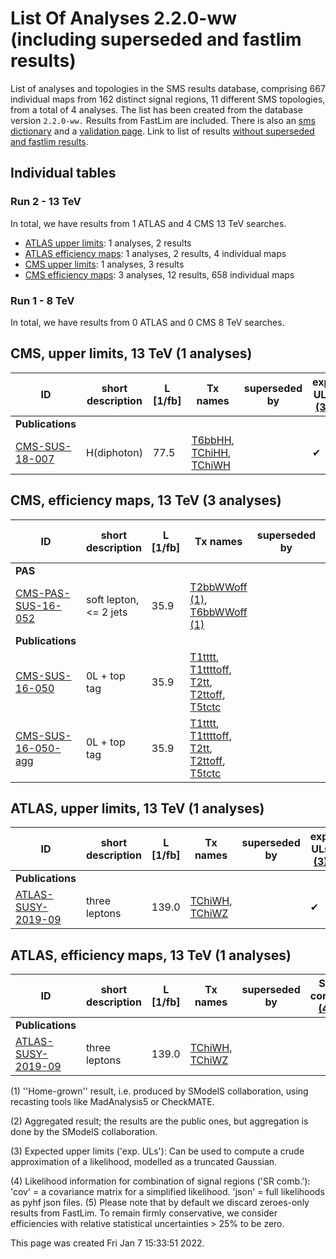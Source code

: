 # List Of Analyses 2.2.0-ww (including superseded and fastlim results)
List of analyses and topologies in the SMS results database, comprising 667 individual maps from 162 distinct signal regions, 11 different SMS topologies, from a total of 4 analyses.
The list has been created from the database version `2.2.0-ww.`
Results from FastLim are included. There is also an  [sms dictionary](SmsDictionary220-ww) and a [validation page](Validation220-ww).
Link to list of results [without superseded and fastlim results](ListOfAnalyses220-ww).

## Individual tables

### Run 2 - 13 TeV
In total, we have results from 1 ATLAS and 4 CMS 13 TeV searches.
 * [ATLAS upper limits](#ATLASupperlimits13): 1  analyses, 2 results
 * [ATLAS efficiency maps](#ATLASefficiencymaps13): 1  analyses, 2 results, 4 individual maps
 * [CMS upper limits](#CMSupperlimits13): 1  analyses, 3 results
 * [CMS efficiency maps](#CMSefficiencymaps13): 3  analyses, 12 results, 658 individual maps

### Run 1 - 8 TeV
In total, we have results from 0 ATLAS and 0 CMS 8 TeV searches.

<a name="CMSupperlimits13"></a>
## CMS, upper limits, 13 TeV (1 analyses)

| **ID** | **short description** | **L [1/fb]** | **Tx names** | **superseded by** | **exp. ULs [(3)](#A3)** |
|--------|-----------------------|--------------|--------------|-------------------|-------------------------|
| **Publications** | | | | | |
| [CMS-SUS-18-007](http://cms-results.web.cern.ch/cms-results/public-results/publications/SUS-18-007/index.html)<a name="CMS-SUS-18-007"></a> | H(diphoton) | 77.5 | [T6bbHH](SmsDictionary220-ww+superseded#T6bbHH), [TChiHH](SmsDictionary220-ww+superseded#TChiHH), [TChiWH](SmsDictionary220-ww+superseded#TChiWH) | | &#10004; |

<a name="CMSefficiencymaps13"></a>
## CMS, efficiency maps, 13 TeV (3 analyses)

| **ID** | **short description** | **L [1/fb]** | **Tx names** | **superseded by** | **SR comb. [(4)](#A4)** |
|--------|-----------------------|--------------|--------------|-------------------|-------------------------|
| **PAS** | | | | | |
| [CMS-PAS-SUS-16-052](http://cms-results.web.cern.ch/cms-results/public-results/preliminary-results/SUS-16-052/index.html)<a name="CMS-PAS-SUS-16-052-eff"></a> | soft lepton, <= 2 jets | 35.9 | [T2bbWWoff](SmsDictionary220-ww+superseded#T2bbWWoff) [(1)](#A1), [T6bbWWoff](SmsDictionary220-ww+superseded#T6bbWWoff) [(1)](#A1) | | cov. |
| **Publications** | | | | | |
| [CMS-SUS-16-050](http://cms-results.web.cern.ch/cms-results/public-results/publications/SUS-16-050/index.html)<a name="CMS-SUS-16-050-eff"></a> | 0L + top tag | 35.9 | [T1tttt](SmsDictionary220-ww+superseded#T1tttt), [T1ttttoff](SmsDictionary220-ww+superseded#T1ttttoff), [T2tt](SmsDictionary220-ww+superseded#T2tt), [T2ttoff](SmsDictionary220-ww+superseded#T2ttoff), [T5tctc](SmsDictionary220-ww+superseded#T5tctc) | | cov. |
| [CMS-SUS-16-050-agg](http://cms-results.web.cern.ch/cms-results/public-results/publications/SUS-16-050/index.html)<a name="CMS-SUS-16-050-agg-eff"></a> | 0L + top tag | 35.9 | [T1tttt](SmsDictionary220-ww+superseded#T1tttt), [T1ttttoff](SmsDictionary220-ww+superseded#T1ttttoff), [T2tt](SmsDictionary220-ww+superseded#T2tt), [T2ttoff](SmsDictionary220-ww+superseded#T2ttoff), [T5tctc](SmsDictionary220-ww+superseded#T5tctc) | | cov. |

<a name="ATLASupperlimits13"></a>
## ATLAS, upper limits, 13 TeV (1 analyses)

| **ID** | **short description** | **L [1/fb]** | **Tx names** | **superseded by** | **exp. ULs [(3)](#A3)** |
|--------|-----------------------|--------------|--------------|-------------------|-------------------------|
| **Publications** | | | | | |
| [ATLAS-SUSY-2019-09](https://atlas.web.cern.ch/Atlas/GROUPS/PHYSICS/PAPERS/SUSY-2019-09/)<a name="ATLAS-SUSY-2019-09"></a> | three leptons | 139.0 | [TChiWH](SmsDictionary220-ww+superseded#TChiWH), [TChiWZ](SmsDictionary220-ww+superseded#TChiWZ) | | &#10004; |

<a name="ATLASefficiencymaps13"></a>
## ATLAS, efficiency maps, 13 TeV (1 analyses)

| **ID** | **short description** | **L [1/fb]** | **Tx names** | **superseded by** | **SR comb. [(4)](#A4)** |
|--------|-----------------------|--------------|--------------|-------------------|-------------------------|
| **Publications** | | | | | |
| [ATLAS-SUSY-2019-09](https://atlas.web.cern.ch/Atlas/GROUPS/PHYSICS/PAPERS/SUSY-2019-09/)<a name="ATLAS-SUSY-2019-09-eff"></a> | three leptons | 139.0 | [TChiWH](SmsDictionary220-ww+superseded#TChiWH), [TChiWZ](SmsDictionary220-ww+superseded#TChiWZ) | |  |


<a name='A1'>(1)</a> ''Home-grown'' result, i.e. produced by SModelS collaboration, using recasting tools like MadAnalysis5 or CheckMATE.

<a name='A2'>(2)</a> Aggregated result; the results are the public ones, but aggregation is done by the SModelS collaboration.

<a name='A3'>(3)</a> Expected upper limits ('exp. ULs'): Can be used to compute a crude approximation of a likelihood, modelled as a truncated Gaussian.

<a name='A4'>(4)</a> Likelihood information for combination of signal regions ('SR comb.'): 'cov' = a covariance matrix for a simplified likelihood. 'json' = full likelihoods as pyhf json files.
<a name='A5'>(5)</a> Please note that by default we discard zeroes-only results from FastLim. To remain firmly conservative, we consider efficiencies with relative statistical uncertainties > 25% to be zero.


This page was created Fri Jan  7 15:33:51 2022.
